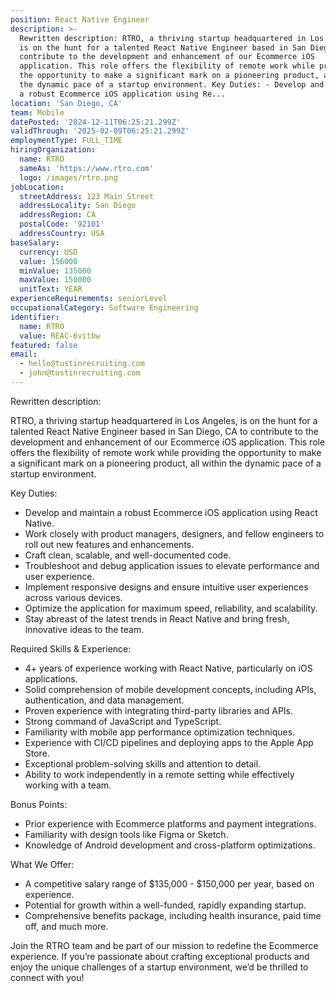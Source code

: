 ```yaml
---
position: React Native Engineer
description: >-
  Rewritten description: RTRO, a thriving startup headquartered in Los Angeles,
  is on the hunt for a talented React Native Engineer based in San Diego, CA to
  contribute to the development and enhancement of our Ecommerce iOS
  application. This role offers the flexibility of remote work while providing
  the opportunity to make a significant mark on a pioneering product, all within
  the dynamic pace of a startup environment. Key Duties: - Develop and maintain
  a robust Ecommerce iOS application using Re...
location: 'San Diego, CA'
team: Mobile
datePosted: '2024-12-11T06:25:21.299Z'
validThrough: '2025-02-09T06:25:21.299Z'
employmentType: FULL_TIME
hiringOrganization:
  name: RTRO
  sameAs: 'https://www.rtro.com'
  logo: /images/rtro.png
jobLocation:
  streetAddress: 123 Main Street
  addressLocality: San Diego
  addressRegion: CA
  postalCode: '92101'
  addressCountry: USA
baseSalary:
  currency: USD
  value: 156000
  minValue: 135000
  maxValue: 150000
  unitText: YEAR
experienceRequirements: seniorLevel
occupationalCategory: Software Engineering
identifier:
  name: RTRO
  value: REAC-6vitbw
featured: false
email:
  - hello@tustinrecruiting.com
  - john@tustinrecruiting.com
---
```




Rewritten description:

RTRO, a thriving startup headquartered in Los Angeles, is on the hunt for a talented React Native Engineer based in San Diego, CA to contribute to the development and enhancement of our Ecommerce iOS application. This role offers the flexibility of remote work while providing the opportunity to make a significant mark on a pioneering product, all within the dynamic pace of a startup environment.

Key Duties:

- Develop and maintain a robust Ecommerce iOS application using React Native.
- Work closely with product managers, designers, and fellow engineers to roll out new features and enhancements.
- Craft clean, scalable, and well-documented code.
- Troubleshoot and debug application issues to elevate performance and user experience.
- Implement responsive designs and ensure intuitive user experiences across various devices.
- Optimize the application for maximum speed, reliability, and scalability.
- Stay abreast of the latest trends in React Native and bring fresh, innovative ideas to the team.

Required Skills & Experience:

- 4+ years of experience working with React Native, particularly on iOS applications.
- Solid comprehension of mobile development concepts, including APIs, authentication, and data management.
- Proven experience with integrating third-party libraries and APIs.
- Strong command of JavaScript and TypeScript.
- Familiarity with mobile app performance optimization techniques.
- Experience with CI/CD pipelines and deploying apps to the Apple App Store.
- Exceptional problem-solving skills and attention to detail.
- Ability to work independently in a remote setting while effectively working with a team.

Bonus Points:

- Prior experience with Ecommerce platforms and payment integrations.
- Familiarity with design tools like Figma or Sketch.
- Knowledge of Android development and cross-platform optimizations.

What We Offer:

- A competitive salary range of $135,000 - $150,000 per year, based on experience.
- Potential for growth within a well-funded, rapidly expanding startup.
- Comprehensive benefits package, including health insurance, paid time off, and much more.

Join the RTRO team and be part of our mission to redefine the Ecommerce experience. If you’re passionate about crafting exceptional products and enjoy the unique challenges of a startup environment, we’d be thrilled to connect with you!
